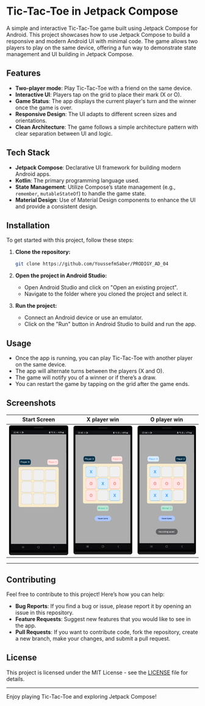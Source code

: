 # Tic-Tac-Toe in Jetpack Compose

A simple and interactive Tic-Tac-Toe game built using Jetpack Compose for Android. This project showcases how to use Jetpack Compose to build a responsive and modern Android UI with minimal code. The game allows two players to play on the same device, offering a fun way to demonstrate state management and UI building in Jetpack Compose.

## Features
- **Two-player mode**: Play Tic-Tac-Toe with a friend on the same device.
- **Interactive UI**: Players tap on the grid to place their mark (X or O).
- **Game Status**: The app displays the current player's turn and the winner once the game is over.
- **Responsive Design**: The UI adapts to different screen sizes and orientations.
- **Clean Architecture**: The game follows a simple architecture pattern with clear separation between UI and logic.

## Tech Stack
- **Jetpack Compose**: Declarative UI framework for building modern Android apps.
- **Kotlin**: The primary programming language used.
- **State Management**: Utilize Compose’s state management (e.g., `remember`, `mutableStateOf`) to handle the game state.
- **Material Design**: Use of Material Design components to enhance the UI and provide a consistent design.

## Installation

To get started with this project, follow these steps:

1. **Clone the repository:**
   ```bash
   git clone https://github.com/YoussefmSaber/PRODIGY_AD_04
   ```

2. **Open the project in Android Studio:**
   - Open Android Studio and click on "Open an existing project".
   - Navigate to the folder where you cloned the project and select it.

3. **Run the project:**
   - Connect an Android device or use an emulator.
   - Click on the "Run" button in Android Studio to build and run the app.

## Usage

- Once the app is running, you can play Tic-Tac-Toe with another player on the same device.
- The app will alternate turns between the players (X and O).
- The game will notify you of a winner or if there’s a draw.
- You can restart the game by tapping on the grid after the game ends.

## Screenshots

| Start Screen                                                    | X player win                                                       | O player win                                                       |
|-----------------------------------------------------------------|--------------------------------------------------------------------|--------------------------------------------------------------------|
| <img src="src/Start-screen.png" alt="Screenshot 1" width="200"> | <img src="src/X-win-condition.png" alt="Screenshot 2" width="200"> | <img src="src/O-win-condition.png" alt="Screenshot 3" width="200"> |

---

## Contributing

Feel free to contribute to this project! Here’s how you can help:

- **Bug Reports**: If you find a bug or issue, please report it by opening an issue in this repository.
- **Feature Requests**: Suggest new features that you would like to see in the app.
- **Pull Requests**: If you want to contribute code, fork the repository, create a new branch, make your changes, and submit a pull request.

## License

This project is licensed under the MIT License - see the [LICENSE](LICENSE) file for details.

---

Enjoy playing Tic-Tac-Toe and exploring Jetpack Compose!
